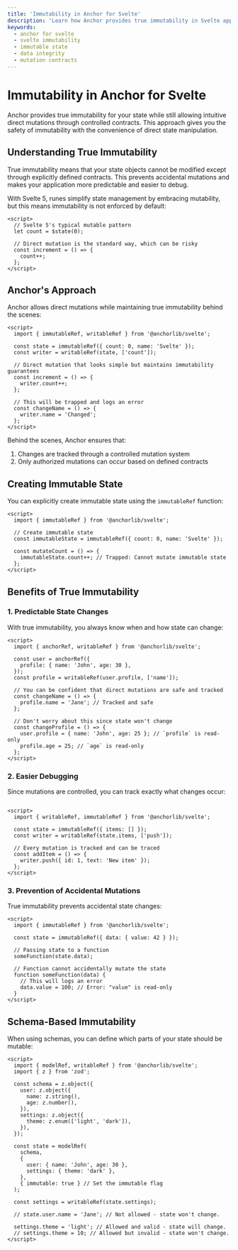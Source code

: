 ```yaml
---
title: 'Immutability in Anchor for Svelte'
description: 'Learn how Anchor provides true immutability in Svelte applications while allowing intuitive direct mutations through controlled contracts.'
keywords:
  - anchor for svelte
  - svelte immutability
  - immutable state
  - data integrity
  - mutation contracts
---
```


# Immutability in Anchor for Svelte

Anchor provides true immutability for your state while still allowing intuitive direct mutations through controlled
contracts. This approach gives you the safety of immutability with the convenience of direct state manipulation.

## Understanding True Immutability

True immutability means that your state objects cannot be modified except through explicitly defined contracts. This
prevents accidental mutations and makes your application more predictable and easier to debug.

With Svelte 5, runes simplify state management by embracing mutability, but this means immutability is not enforced by default:

```sveltehtml
<script>
  // Svelte 5's typical mutable pattern
  let count = $state(0);

  // Direct mutation is the standard way, which can be risky
  const increment = () => {
    count++;
  };
</script>
```

## Anchor's Approach

Anchor allows direct mutations while maintaining true immutability behind the scenes:

```sveltehtml
<script>
  import { immutableRef, writableRef } from '@anchorlib/svelte';

  const state = immutableRef({ count: 0, name: 'Svelte' });
  const writer = writableRef(state, ['count']);

  // Direct mutation that looks simple but maintains immutability guarantees
  const increment = () => {
    writer.count++;
  };

  // This will be trapped and logs an error
  const changeName = () => {
    writer.name = 'Changed';
  };
</script>
```

Behind the scenes, Anchor ensures that:

1. Changes are tracked through a controlled mutation system
2. Only authorized mutations can occur based on defined contracts

## Creating Immutable State

You can explicitly create immutable state using the `immutableRef` function:

```sveltehtml
<script>
  import { immutableRef } from '@anchorlib/svelte';

  // Create immutable state
  const immutableState = immutableRef({ count: 0, name: 'Svelte' });

  const mutateCount = () => {
    immutableState.count++; // Trapped: Cannot mutate immutable state
  };
</script>
```

## Benefits of True Immutability

### 1. Predictable State Changes

With true immutability, you always know when and how state can change:

```sveltehtml
<script>
  import { anchorRef, writableRef } from '@anchorlib/svelte';

  const user = anchorRef({
    profile: { name: 'John', age: 30 },
  });
  const profile = writableRef(user.profile, ['name']);

  // You can be confident that direct mutations are safe and tracked
  const changeName = () => {
    profile.name = 'Jane'; // Tracked and safe
  };

  // Don't worry about this since state won't change
  const changeProfile = () => {
    user.profile = { name: 'John', age: 25 }; // `profile` is read-only
    profile.age = 25; // `age` is read-only
  };
</script>
```

### 2. Easier Debugging

Since mutations are controlled, you can track exactly what changes occur:

```sveltehtml

<script>
  import { writableRef, immutableRef } from '@anchorlib/svelte';

  const state = immutableRef({ items: [] });
  const writer = writableRef(state.items, ['push']);

  // Every mutation is tracked and can be traced
  const addItem = () => {
    writer.push({ id: 1, text: 'New item' });
  };
</script>
```

### 3. Prevention of Accidental Mutations

True immutability prevents accidental state changes:

```sveltehtml
<script>
  import { immutableRef } from '@anchorlib/svelte';

  const state = immutableRef({ data: { value: 42 } });

  // Passing state to a function
  someFunction(state.data);

  // Function cannot accidentally mutate the state
  function someFunction(data) {
    // This will logs an error
    data.value = 100; // Error: "value" is read-only
  }
</script>
```

## Schema-Based Immutability

When using schemas, you can define which parts of your state should be mutable:

```sveltehtml
<script>
  import { modelRef, writableRef } from '@anchorlib/svelte';
  import { z } from 'zod';

  const schema = z.object({
    user: z.object({
      name: z.string(),
      age: z.number(),
    }),
    settings: z.object({
      theme: z.enum(['light', 'dark']),
    }),
  });

  const state = modelRef(
    schema,
    {
      user: { name: 'John', age: 30 },
      settings: { theme: 'dark' },
    },
    { immutable: true } // Set the immutable flag
  );

  const settings = writableRef(state.settings);

  // state.user.name = 'Jane'; // Not allowed - state won't change.

  settings.theme = 'light'; // Allowed and valid - state will change.
  // settings.theme = 10; // Allowed but invalid - state won't change.
</script>
```
